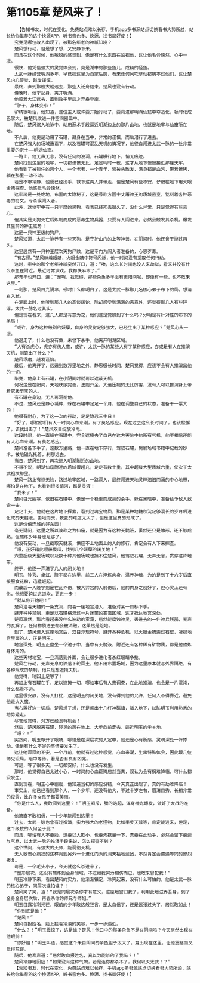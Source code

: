 # 第1105章 楚风来了！
        【告知书友，时代在变化，免费站点难以长存，手机app多书源站点切换看书大势所趋，站长给你推荐的这个换源APP，听书音色多、换源、找书都好使！】
       究竟是哪位故人出现了，被那名年老的神祇知晓？
       楚风想行动，但是想了想，又安静下来。
       而且在这个时候，他敏锐的感觉到，像是有什么东西在监视他，这让他毛骨悚然，心中一凛。
       很快，他凭借强大的灵觉体会到，竟是湖中的那些鱼儿，成精的怪鱼。
       太武一脉经营明湖多年，早已视这里为自家后院，看来任何风吹草动都瞒不过他们，这让楚风内心警觉，越发谨慎。
       最终，直到那艘大船远去，那些人泛舟结束，楚风也没有行动。
       傍晚时，他才起身，离开明湖。
       他顺着大江远去，直到数千里后才弃舟登岸。
       “驴子，身体变小！”
       驴精很听话，他知道，这位主人或许要开始行动了，要闯进那明湖仙窟中夺造化，顿时化成巴掌大，被楚风收进一件空间器皿中。
       随后，楚风沉入地脉中，动用源术手段逼近明湖边上的那片山地，也就是地牢与仙窟所在地。
       不久后，他更是动用了石罐，藏身在当中，非常的谨慎，而后潜行了进去。
       在楚风强大的场域造诣下，以及石罐可混乱天机的情况下，他径自闯进太武一脉的一处非常重要的密土——明湖仙窟。
       一路上，他无声无息，没有任何的波澜，石罐横行地下，悄无痕迹。
       楚风找到这里的地牢，一切都谨慎无比，足足耗时一夜，这才从地下慢慢接近那座天牢。
       他看到了被锁住的两个人，一个老者，一个青年，皆披头散发，满身都是血污，带着镣铐，躺在那里一动不动。
       若是不够冷静，他便已经出手，救下这两人并带走，但是楚风有些不安，仔细在地下用火眼金睛探查，他感觉毛骨悚然。
       这牢房是一处绝地，布置的太隐秘了，这是号称方圆十丈屠神王的场域密室，铭刻着各种恶毒的符文，专杀误闯入者。
       此外，这地牢中有一只半腐的黑狗，看着已经死去很久了，没什么异常，只是觉得有些恶心。
       但其实是天狗死亡后炼制而成的恶毒生物兵器，只要有人闯进来，必然会触发其杀机，爆发其生前的神王威势！
       这是一只神王级的狗尸。
       楚风知道，太武一脉养有一些天狗，是守护山门的上等神兽，在阴间时，他还曾干掉过两头。
       这里居然有一只神王层次天狗尸骸，这是专门为闯入者准备的，心思歹毒。
       “有古怪。”楚风眯着眼睛，火眼金睛中符号闪烁，他一时间没有采取任何行动。
       这时，牢中的那个老年神祇突然开口，道：“唉，这么长时间也没人来劫狱，看来并没有什么杂鱼在附近，最近时常演戏，我都快麻木了。”
       那青年也开口，道：“是啊，我觉得，那些杂鱼多半没有进阳间呢，即便有一些，也不敢来这里。”
       一刹那，楚风目光阴冷，顿时什么都明白了，这是太武一脉那几名核心弟子布下的局，想请君入瓮。
       在湖面上时，他听到那几人的高谈阔论，除却感受到满满的恶意外，还觉得那几人有些轻浮，太武一脉名过其实。
       但是现在看来，这几人都是有意为之，他们这是觉察到了什么吗？分明是有针对性的布下的杀局！
       “或许，身为这种级别的妖孽，自身的灵觉足够强大，已经生出了某种感应？”楚风心头一凛。
       他退走了，什么也没有做，未曾下杀手，他离开明湖区域。
       “人有杀虎心，虎亦有伤人意，或许，太武一脉的某些人有了某种感应，亦或是有人在推演天机，测算出了什么？”
       楚风琢磨，越发谨慎。
       最后，他离开了，远遁到数万里地之外，静思很长时间，楚风觉得，应该不会有人推演出他的一切。
       毕竟，他身上有石罐，在小阴间时就可以遮蔽天机。
       何况这是在阳间，天地秩序完善，法则齐全，大道压制的无比厉害，没有人可以推演身上带着究极至宝的人。
       有石罐在身边，无人可洞彻他。
       不过，楚风还是静心凝神，躲在石罐中足足一个月，他在调整自己的状态，准备干一票大的！
       他很有耐心，为了这一次的行动，足足隐忍三十日！
       “好了，哪怕你们有人一时间心血来潮，有了莫名感应，现在过去这么长时间了，也该松懈了，该我出击了！”楚风双目绽放冷电。
       这段时间，他一直躲在石罐中，完全遮掩去了自己在这方天地中的所有气机，他不相信还能有人心血来潮，有莫名感应。
       楚风准备下手了，这数万里路，他一直在地下穿行，驾驭石罐，施展场域书籍中记载的妙术，被地磁光托着，刹那远去。
       当日，楚风到了，再次进入明湖附近的山地。
       不得不说，明湖仙窟附近的场域很超凡，足足有数十重，其中超级大型场域六重，仅次于太武祖坟那里。
       楚风一路上有惊无险，路过地牢区域，一路深入，最终闯进天地灵粹汩汩而涌的中心地带，哪怕是在地下，也看到很多暗河，都是灵液！
       “我来了！”
       楚风目光幽寒，依旧在石罐中，像是一个稳重而成熟的杀手，躲在黑暗中，准备给予敌人致命一击。
       足足十天，他就在这片地下探索，看到过瑰宝物质，那是某种地髓积淀足够漫长的岁月后进化成的天髓液，由地而天，蜕变的难度太大了，但是这里真的形成了。
       这是价值连城的好东西！
       毫无疑问，这里之所以被称之为仙窟，就是因为有这种天髓液，虽然还只是雏形，还不够成熟，但熬炼少年身也足够了。
       他没有妄动，一旦截取天髓液，供应不上地面上的人的修行，肯定会有人下来探查。
       “嗯，正好藉此顺藤摸瓜，找到几个妖孽的闭关地！”
       六重超级大型场域以及数十种其他场域也挡不住楚风，他驾驭石罐，无声无息，贯穿这片地带。
       终于，他逐一弄清了几人的闭关地！
       明玉、钟秀、卓虹、隆宇都在这里，前三人在淬炼肉身，温养神魂，为的是到了十六岁后直接服食花粉，迅猛崛起。
       而最后一人隆宇则是在此养伤，被大羿宫的人射伤后，他的肉身之创好了，但心灵上还有伤，他想要跨过这道坎，更进一步！
       “就从你开始吧！”
       楚风沿着天髓的一条支流，向着一座地宫潜入，准备对某一目标下手。
       避开种种禁制，更是以石罐横渡过一片迷蒙的雾霭区域，这才抵达地宫深处。
       楚风凛然，那片看起来没什么波动的雾霭，居然能腐蚀神灵，丢进去的一件神兵残器，无声的瓦解了，任何物质进去都会被消融，这果然是险地。
       到了，楚风进入这座地宫后，双目浮现符号，避开各种危机，以火眼金睛透过石壁，凝视地宫里面的人，正是明玉。
       地宫深处，明玉正盘坐一个池子中，当中有天髓液，附近还有各种稀有矿物质，都是他熬炼身体用的。
       这些天材地宝，一旦流落到外面，会让很多进化者杀红眼睛争抢。
       楚风在行动，无声无息的洒落下轮回土，他不用布置场域，因为这里原本就与外界隔绝，有各种现成的禁制，他只是想遮掩天机。
       他觉得，轮回土足够了！
       再加上有石罐在手，足以遮掩一切，哪怕事后有人来调查，在此地推演，也会是一片混沌，什么都看不透。
       这里很安静，没有人打扰，这是明玉的闭关地，没有得到他的允许，任何人不得靠近，避免他走火入魔。
       当布置好这一切后，楚风想了想，还是祭出十几杆神磁旗，插入地下，以防明玉利用熟悉的地势遁走。
       尽管他觉得，对方已经没有机会！
       然后，楚风脱离石罐，轻灵的落在地上，大步向前走去，逼近明玉的坐关地。
       “嗯？！”
       突然间，明玉睁开了眼睛，哪怕是在深层次的入定中，他还是心有所感，灵魂深处一阵悸动，像是有什么不好的事情要发生了。
       这让他深深的不安，一个月前，他就有过这种感觉，心血来潮，生出特殊体会，因此跟几位师兄设局，暗中等待，看是否有真有凶兆。
       可是，等了很多天，一切都安好，什么也没有发生。
       那时，他觉得自己太过小心，一时间的心血翻腾居然当真，误认为会有祸难降临，可什么都没发生。
       直到现在，明玉心中剧震，他知道当初的感应没错，今天真正出现了，真的有劫难降临！
       事实上，他已经看到那个人，一个少年，还没有他大，不过十岁左右，眉清目秀，长相非常的俊秀，比许多女孩子都要美丽。
       “你是什么人，竟敢闯到这里？！”明玉喝斥，腾的站起，浑身神光爆发，做好了大战的准备。
       他简直不敢相信，一个少年能闯到这里！
       过去，太武一脉也曾有过推演，实力强大的老怪物，比如半步天尊等，肯定能进来，但是，这个级数的人何至于此？
       而且，哪怕有人不要脸，想要以大欺小，也要先掂量一下，真要在此动手，必然会留下痕迹与气息，以太武一脉的推演手段来说，怎么探查不到？
       这个世间，有强大的天师，能洞彻天机。
       无人敢丧心病狂的这样闯到另外一个进化门派的洞天福地逞凶，不然肯定会遭遇等同的惨烈报复。
       可是，一个毛头小子，今天就这么杀进来了。
       “塑形层次，还没有熬炼到金身领域，不过跟我实力相仿而已，也敢来冒犯我！”
       明玉冷静下来，看出楚风的实力，他渐渐镇定，冷笑起来，没有什么可怕的，他是太武一脉的核心弟子，同层次谁怕谁？！
       楚风笑了笑，道：“就是同层次杀你才有意义，这座地宫归我了，利用此地滋养吾身，到了金身金身层次后，再去杀你的师兄与师姐。”
       明玉目露冷冽光芒，眼前的少年敢这般狂言，是太自信了，还是嚣张过头了，居然敢如此！
       “你到底是谁？”
       “楚风！”
       楚风自报姓名，脸上挂着冷漠的笑容，一步一步逼近。
       “什么？！”明玉震惊了，这是谁？楚风！他口中的那条杂鱼不是在阴间吗？今天居然出现在他眼前！
       “你好胆！”明玉叫道，感觉这个来自阴间的杂鱼胆子太大了，竟出现在这里，让他震撼而又觉得荒谬。
       随后，他寒声道：“居然敢自报姓名，真以为能杀的了我吗？！”
       楚风冷静地回应：“如果没有这种气魄，若是连你都杀不了，我何以灭太武！？”
       【告知书友，时代在变化，免费站点难以长存，手机app多书源站点切换看书大势所趋，站长给你推荐的这个换源APP，听书音色多、换源、找书都好使！】